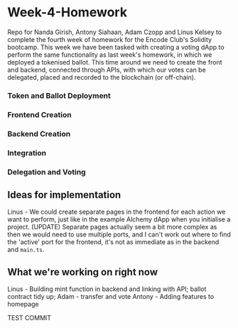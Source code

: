 # Week-4-Homework

Repo for Nanda Girish, Antony Siahaan, Adam Czopp and Linus Kelsey to complete the fourth week of homework for the Encode Club's Solidity bootcamp. This week we have been tasked with creating a voting dApp to perform the same functionality as last week's homework, in which we deployed a tokenised ballot. This time around we need to create the front and backend, connected through APIs, with which our votes can be delegated, placed and recorded to the blockchain (or off-chain).

### Token and Ballot Deployment

### Frontend Creation

### Backend Creation

### Integration

### Delegation and Voting

## Ideas for implementation
Linus - We could create separate pages in the frontend for each action we want to perform, just like in the example Alchemy dApp when you initialise a project. (UPDATE) Separate pages actually seem a bit more complex as then we would need to use multiple ports, and I can't work out where to find the 'active' port for the frontend, it's not as immediate as in the backend and `main.ts`.

## What we're working on right now
Linus - Building mint function in backend and linking with API; ballot contract tidy up;
Adam - transfer and vote
Antony - Adding features to homepage

TEST COMMIT

